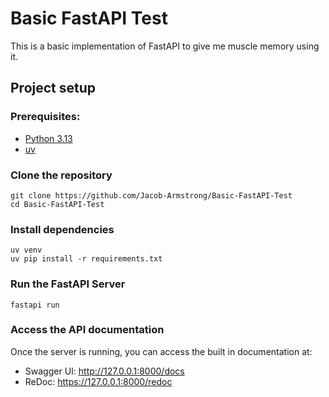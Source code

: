 # Basic FastAPI Test

This is a basic implementation of FastAPI to give me muscle memory using it.


## Project setup

### Prerequisites:
* [Python 3.13](https://www.python.org/downloads/release/python-3130/)
* [uv](https://github.com/astral-sh/uv)

### Clone the repository
```
git clone https://github.com/Jacob-Armstrong/Basic-FastAPI-Test
cd Basic-FastAPI-Test
```

### Install dependencies
```
uv venv
uv pip install -r requirements.txt
```

### Run the FastAPI Server
```
fastapi run
```

### Access the API documentation
Once the server is running, you can access the built in documentation at:
* Swagger UI: http://127.0.0.1:8000/docs
* ReDoc: https://127.0.0.1:8000/redoc